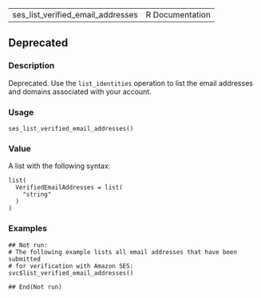 <table style="width: 100%;">
<tbody>
<tr class="odd">
<td>ses_list_verified_email_addresses</td>
<td style="text-align: right;">R Documentation</td>
</tr>
</tbody>
</table>

## Deprecated

### Description

Deprecated. Use the `list_identities` operation to list the email
addresses and domains associated with your account.

### Usage

    ses_list_verified_email_addresses()

### Value

A list with the following syntax:

    list(
      VerifiedEmailAddresses = list(
        "string"
      )
    )

### Examples

    ## Not run: 
    # The following example lists all email addresses that have been submitted
    # for verification with Amazon SES:
    svc$list_verified_email_addresses()

    ## End(Not run)
